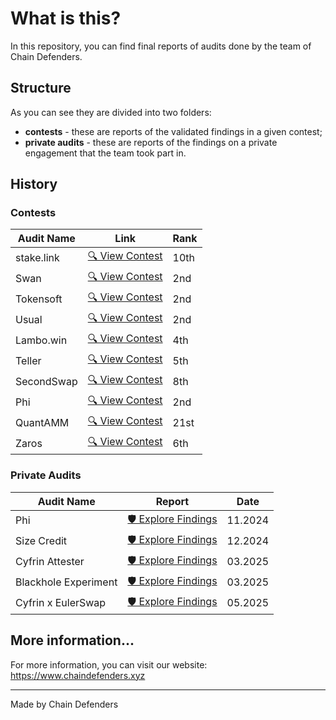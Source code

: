 # What is this?

In this repository, you can find final reports of audits done by the team of Chain Defenders.

## Structure

As you can see they are divided into two folders:

- **contests** - these are reports of the validated findings in a given contest;
- **private audits** - these are reports of the findings on a private engagement that the team took part in.

## History

### Contests

| **Audit Name** | **Link**                                                    | **Rank** |
| -------------- | ----------------------------------------------------------- | -------- |
| stake.link     | [🔍 View Contest](https://codehawks.cyfrin.io/c/2024-09-stakelink)    | 10th     |
| Swan           | [🔍 View Contest](https://codehawks.cyfrin.io/c/2024-10-swan-dria)    | 2nd      |
| Tokensoft      | [🔍 View Contest](https://audits.sherlock.xyz/contests/285)           | 2nd      |
| Usual          | [🔍 View Contest](https://audits.sherlock.xyz/contests/575)           | 2nd      |
| Lambo.win      | [🔍 View Contest](https://code4rena.com/audits/2024-12-lambowin)      | 4th      |
| Teller         | [🔍 View Contest](https://audits.sherlock.xyz/contests/472)           | 5th      |
| SecondSwap     | [🔍 View Contest](https://code4rena.com/audits/2024-12-secondswap)    | 8th      |
| Phi            | [🔍 View Contest](https://code4rena.com/audits/2024-08-phi)           | 2nd      |
| QuantAMM       | [🔍 View Contest](https://codehawks.cyfrin.io/c/2024-12-quantamm)     | 21st     |
| Zaros          | [🔍 View Contest](https://codehawks.cyfrin.io/c/2025-01-zaros-part-2) | 6th      |

### Private Audits

| **Audit Name**       | **Report**                                                                                                       | **Date** |
| -------------------- | ---------------------------------------------------------------------------------------------------------------- | -------- |
| Phi                  | [🛡️ Explore Findings](https://github.com/Chain-Defenders/portfolio/blob/master/private%20audits/phi-nov-2024.pdf)              | 11.2024  |
| Size Credit          | [🛡️ Explore Findings](https://github.com/Chain-Defenders/portfolio/blob/master/private%20audits/size-dec-2024.pdf)             | 12.2024  |
| Cyfrin Attester      | [🛡️ Explore Findings](https://github.com/Chain-Defenders/portfolio/blob/master/private%20audits/cyfrin-attester-mar-2025.pdf)  | 03.2025  |
| Blackhole Experiment | [🛡️ Explore Findings](https://github.com/Chain-Defenders/portfolio/blob/master/private%20audits/blackhole-mar-2025.pdf)        | 03.2025  |
| Cyfrin x EulerSwap   | [🛡️ Explore Findings](https://github.com/Chain-Defenders/portfolio/blob/master/private%20audits/cyfrin-eulerswap-may-2025.pdf) | 05.2025  |

## More information...

For more information, you can visit our website: https://www.chaindefenders.xyz

---

Made by Chain Defenders
